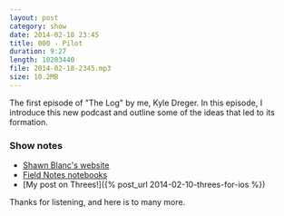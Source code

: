 ```yaml
---
layout: post
category: show
date: 2014-02-18 23:45
title: 000 - Pilot
duration: 9:27
length: 10203440
file: 2014-02-18-2345.mp3
size: 10.2MB
---
```


The first episode of "The Log" by me, Kyle Dreger. In this episode, I introduce this new podcast and outline some of the ideas that led to its formation.

### Show notes
- [Shawn Blanc's website](http://shawnblanc.net)
- [Field Notes notebooks](http://fieldnotesbrand.com)
- [My post on Threes!]({% post_url 2014-02-10-threes-for-ios %})

Thanks for listening, and here is to many more.